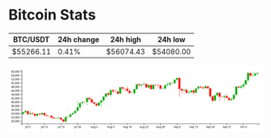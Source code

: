 # Bitcoin Stats

BTC/USDT|24h change|24h high|24h low|
|---|---|---|---|
|$55266.11|0.41%|$56074.43|$54080.00|

<img src="./chart.svg">
